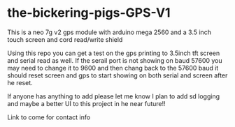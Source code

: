 # the-bickering-pigs-GPS-V1
This is a neo 7g v2 gps module with arduino mega 2560 and a 3.5 inch touch screen and cord read/write shield 



Using this repo you can get a test on the gps printing to 3.5inch tft screen and serial read as well. If
the serail port is not showing on baud 57600 you may need to change it to 9600 and then chang back to the 
57600 baud it should reset screen and gps to start showing on both serial and screen after he reset.

If anyone has anything to add please let me know I plan to add sd logging and maybe a better UI to this project in he near future!!



Link to come for contact info
